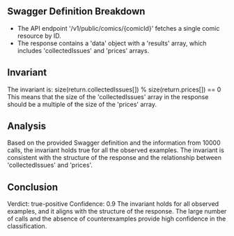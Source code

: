 ## Swagger Definition Breakdown
- The API endpoint '/v1/public/comics/{comicId}' fetches a single comic resource by ID.
- The response contains a 'data' object with a 'results' array, which includes 'collectedIssues' and 'prices' arrays.

## Invariant
The invariant is: size(return.collectedIssues[]) % size(return.prices[]) == 0
This means that the size of the 'collectedIssues' array in the response should be a multiple of the size of the 'prices' array.

## Analysis
Based on the provided Swagger definition and the information from 10000 calls, the invariant holds true for all the observed examples. The invariant is consistent with the structure of the response and the relationship between 'collectedIssues' and 'prices'.

## Conclusion
Verdict: true-positive
Confidence: 0.9
The invariant holds for all observed examples, and it aligns with the structure of the response. The large number of calls and the absence of counterexamples provide high confidence in the classification.

